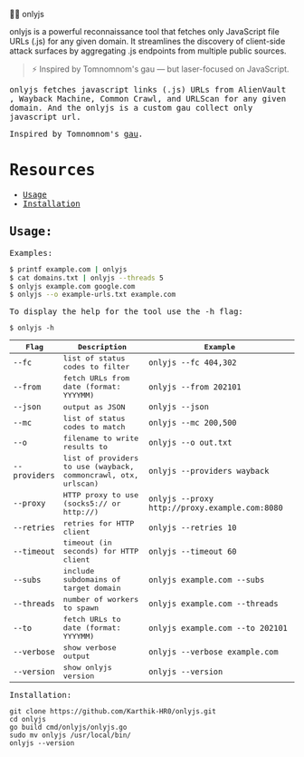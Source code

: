 🕵️‍♂️ onlyjs

onlyjs is a powerful reconnaissance tool that fetches only JavaScript file URLs (.js) for any given domain. It streamlines the discovery of client-side attack surfaces by aggregating .js endpoints from multiple public sources.

> ⚡ Inspired by Tomnomnom's gau — but laser-focused on JavaScript.


<kbd> 
onlyjs fetches javascript links (.js)  URLs from AlienVault , Wayback Machine, Common Crawl, and URLScan for any given domain. And the onlyjs is a custom gau collect only javascript url.


Inspired by Tomnomnom's [gau](https://github.com/tomnomnom/gau).



# Resources
- [Usage](#usage)
- [Installation](#installation)


## Usage:
Examples:

```bash
$ printf example.com | onlyjs
$ cat domains.txt | onlyjs --threads 5
$ onlyjs example.com google.com
$ onlyjs --o example-urls.txt example.com

```
To display the help for the tool use the -h flag:
```
$ onlyjs -h
```
| Flag        | Description                                                 | Example                                     |
|-------------|-------------------------------------------------------------|---------------------------------------------|
| `--fc`      | list of status codes to filter                              | `onlyjs --fc 404,302`                        |
| `--from`    | fetch URLs from date (format: YYYYMM)                       | `onlyjs --from 202101`                       |
| `--json`    | output as JSON                                              | `onlyjs --json`                              |
| `--mc`      | list of status codes to match                               | `onlyjs --mc 200,500`                        |
| `--o`       | filename to write results to                                | `onlyjs --o out.txt`                         |
| `--providers` | list of providers to use (wayback, commoncrawl, otx, urlscan) | `onlyjs --providers wayback`           |
| `--proxy`   | HTTP proxy to use (socks5:// or http://)                    | `onlyjs --proxy http://proxy.example.com:8080` |
| `--retries` | retries for HTTP client                                     | `onlyjs --retries 10`                        |
| `--timeout` | timeout (in seconds) for HTTP client                        | `onlyjs --timeout 60`                        |
| `--subs`    | include subdomains of target domain                         | `onlyjs example.com --subs`                  |
| `--threads` | number of workers to spawn                                  | `onlyjs example.com --threads`              |
| `--to`      | fetch URLs to date (format: YYYYMM)                         | `onlyjs example.com --to 202101`             |
| `--verbose` | show verbose output                                         | `onlyjs --verbose example.com`               |
| `--version` | show onlyjs version                                         | `onlyjs --version`                           |


Installation:
```
git clone https://github.com/Karthik-HR0/onlyjs.git
cd onlyjs
go build cmd/onlyjs/onlyjs.go
sudo mv onlyjs /usr/local/bin/
onlyjs --version

```


